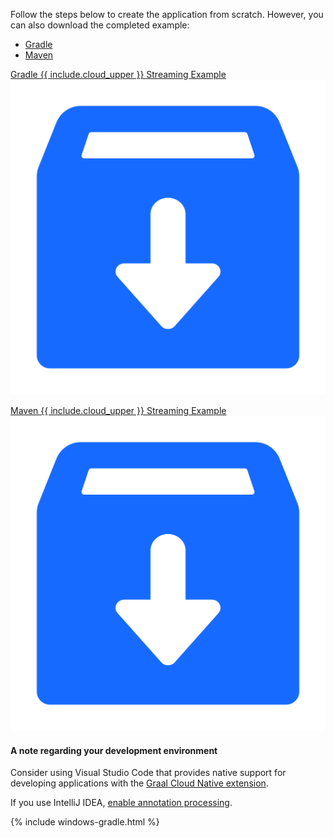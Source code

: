 Follow the steps below to create the application from scratch. However, you can also download the completed example:

<div id="tabs-doc1">
    <ul>
        <li class="tabs-gradle"><a name ="gradle" href="#gradle">Gradle</a></li>
        <li class="tabs-maven"><a name ="maven" href="#maven">Maven</a></li>
    </ul>
    <div id="gradle">
        <p><a href="/gcn/docs/gcn-modules/streaming/archives/{{ include.cloud }}-streaming-demo-java-gradle.zip">Gradle {{ include.cloud_upper }} Streaming Example <img class="download-img-guides" src="/gcn/resources/img/gcn_modules/download-archive.png" alt="Download completed example">
        </a>
        </p>
    </div>
    <div id="maven">
        <p><a href="/gcn/docs/gcn-modules/streaming/archives/{{ include.cloud }}-streaming-demo-java-maven.zip">Maven {{ include.cloud_upper }} Streaming Example <img class="download-img-guides" src="/gcn/resources/img/gcn_modules/download-archive.png" alt="Download completed example"></a>
        </p>
    </div>
</div>

#### A note regarding your development environment

Consider using Visual Studio Code that provides native support for developing applications with the [Graal Cloud Native extension](/gcn/vscode-tools/using-gcn-vscode-tools/).

If you use IntelliJ IDEA, [enable annotation processing](/gcn/resources/img/annotationprocessorsintellij.png).

{% include windows-gradle.html %}